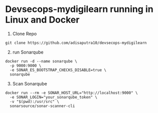 # Devsecops-mydigilearn running in Linux and  Docker

1. Clone Repo
```
git clone https://github.com/adisaputra10/devsecops-mydigilearn
```
2. run Sonarqube
```
docker run -d --name sonarqube \
  -p 9000:9000 \
  -e SONAR_ES_BOOTSTRAP_CHECKS_DISABLE=true \
  sonarqube
```
3. Scan Sonarqube
```
docker run --rm -e SONAR_HOST_URL="http://localhost:9000" \
  -e SONAR_LOGIN="your_sonarqube_token" \
  -v "$(pwd):/usr/src" \
  sonarsource/sonar-scanner-cli
```

